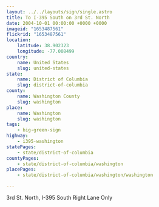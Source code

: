 ```yaml
---
layout: ../../layouts/sign/single.astro
title: To I-395 South on 3rd St. North
date: 2004-10-01 00:00:00 +0000 +0000
imageid: "1653487561"
flickrid: "1653487561"
location:
    latitude: 38.902323
    longitude: -77.008499
country:
    name: United States
    slug: united-states
state:
    name: District of Columbia
    slug: district-of-columbia
county:
    name: Washington County
    slug: washington
place:
    name: Washington
    slug: washington
tags:
    - big-green-sign
highway:
    - i395-washington
statePages:
    - state/district-of-columbia
countyPages:
    - state/district-of-columbia/washington
placePages:
    - state/district-of-columbia/washington/washington

---
```

3rd St. North, I-395 South Right Lane Only